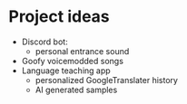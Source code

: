 # Project ideas

- Discord bot:
  - personal entrance sound
- Goofy voicemodded songs
- Language teaching app
  - personalized GoogleTranslater history
  - AI generated samples
